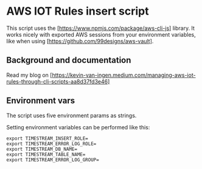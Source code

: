 
# AWS IOT Rules insert script

This script uses the [https://www.npmjs.com/package/aws-cli-js] library.  It works nicely with exported AWS sessions from your environment variables, like when using [https://github.com/99designs/aws-vault].

## Background and documentation
Read my blog on [https://kevin-van-ingen.medium.com/managing-aws-iot-rules-through-cli-scripts-aa8d37fd3e46]

## Environment vars
The script uses five environment params as strings.

Setting environment variables can be performed like this:

```
export TIMESTREAM_INSERT_ROLE=
export TIMESTREAM_ERROR_LOG_ROLE=
export TIMESTREAM_DB_NAME=
export TIMESTREAM_TABLE_NAME=
export TIMESTREAM_ERROR_LOG_GROUP=
```


